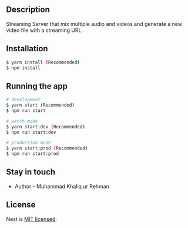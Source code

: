 ## Description

Streaming Server that mix multiple audio and videos and generate a new video file with a streaming URL.

## Installation

```bash
$ yarn install (Recommended)
$ npm install
```

## Running the app

```bash
# development
$ yarn start (Recommended)
$ npm run start

# watch mode
$ yarn start:dev (Recommended)
$ npm run start:dev

# production mode
$ yarn start:prod (Recommended)
$ npm run start:prod
```

## Stay in touch

- Author - Muhammad Khaliq ur Rehman

## License

Nest is [MIT licensed](LICENSE).
